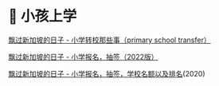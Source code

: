 # 🏫 小孩上学

[飘过新加坡的日子 - 小学转校那些事（primary school transfer）](https://www.kuact.com/post/2022-12-30---%E9%A3%98%E8%BF%87%E6%96%B0%E5%8A%A0%E5%9D%A1%E7%9A%84%E6%97%A5%E5%AD%90---%E5%B0%8F%E5%AD%A6%E8%BD%AC%E6%A0%A1%E9%82%A3%E4%BA%9B%E4%BA%8Bprimary-school-transfer/)

[飘过新加坡的日子 - 小学报名，抽签（2022版）](https://www.kuact.com/post/2022-08-22---%E9%A3%98%E8%BF%87%E6%96%B0%E5%8A%A0%E5%9D%A1%E7%9A%84%E6%97%A5%E5%AD%90---%E5%B0%8F%E5%AD%A6%E6%8A%A5%E5%90%8D%E6%8A%BD%E7%AD%BE2022%E7%89%88/)

[飘过新加坡的日子 - 小学报名，抽签，学校名额以及排名](https://www.kuact.com/post/2020-08-06---%E9%A3%98%E8%BF%87%E6%96%B0%E5%8A%A0%E5%9D%A1%E7%9A%84%E6%97%A5%E5%AD%90---%E5%B0%8F%E5%AD%A6%E6%8A%A5%E5%90%8D%E6%8A%BD%E7%AD%BE%E5%AD%A6%E6%A0%A1%E5%90%8D%E9%A2%9D%E4%BB%A5%E5%8F%8A%E6%8E%92%E5%90%8D/)(2020)
